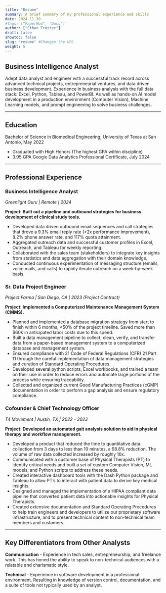 ```yaml
---
title: "Resume"
summary: A brief summary of my professional experience and skills
date: 2024-11-30
#tags: ["PaperMod", "Docs"]
author: ["Ethan Trotter"]
draft: false
showtoc: false
slug: "resume" #Changes the URL
weight: 5
---
```


## Business Intelligence Analyst
Adept data analyst and engineer with a successful track record across advanced technical projects, entrepreneurial ventures, and data driven business development. Experience in business analysis with the full data stack: Excel, Python, Tableau, and PowerBI. As well as hands-on AI model development in a production environment (Computer Vision), Machine Learning models, and prompt engineering to solve business challenges.

---
## Education
Bachelor of Science in Biomedical Engineering, University of Texas at San Antonio, May 2022
- Graduated with High Honors (The highest GPA within discipline)
- 3.95 GPA
Google Data Analytics Professional Certificate, July 2024

---
## Professional Experience
### Business Intelligence Analyst
*Greenlight Guru | Remote | 2024*

**Project: Built out a pipeline and outbound strategies for business development of clinical study tools.**
- Developed data driven outbound email sequences and call strategies that drove a 9.3% email reply rate (>2x performance improvement), 8.2% phone answer rate,  and 117% quota attainment.
- Aggregated outreach data and successful customer profiles in Excel, Outreach, and Tableau for weekly reporting.
- Collaborated with the sales team (stakeholders) to integrate key insights from statistics and data aggregation with their domain knowledge.
- Conducted continuous experimentation of messaging structure (emails, voice mails, and calls) to rapidly iterate outreach on a week-by-week basis.

### Sr. Data Project Engineer
*Project Farma | San Diego, CA | 2023 (Project Contract)*

**Project: Implemented a Computerized Maintenance Management System (CMMS).**
- Planned and implemented a database migration strategy from start to finish within 6 months, <50% of the project timeline. Saved more than $60k in anticipated labor costs due to this speed.
- Built a data management pipeline to collect, clean, verify, and transfer data from a paper-based management system to a computerized database and management system. 
- Ensured compliance with 21 Code of Federal Regulations (CFR) 21 Part 11 through the careful implementation of data management strategies and curation of Standard Operating Procedures.
- Developed several python scripts, Excel workbooks, and trained a team on their use in order to reduce errors and automate large portions of the process while ensuring traceability.
- Collected and organized current Good Manufacturing Practices (cGMP) documentation in order to perform a gap analysis and ensure regulatory compliance.

### Cofounder & Chief Technology Officer
*T4 Movement | Austin, TX | 2022 - 2023*

**Project: Developed an automated gait analysis solution to aid in physical therapy and workflow management.**
- Developed a product that reduced the time to quantitative data collection from 3 days to less than 10 minutes, a 98.8% reduction. The volume of raw data collected increased by roughly 10x.
- Communicated with a customer base of Physical Therapists (PT) to identify critical needs and built a set of custom Computer Vision, ML models, and Python scripts to address these needs.
- Created interactive dashboard tools with the Dash Python package and Tableau to allow PT’s to interact with patient data to derive key medical insights.
- Designed and managed the implementation of a HIPAA compliant data pipeline that converted patient data into actionable insights for Physical Therapists.
- Created extensive documentation and Standard Operating Procedures to help train engineers and developers to utilize our proprietary software infrastructure, and to present technical content to non-technical team members and customers.

--- 
## Key Differentiators from Other Analysts
**Communication** - Experience in tech sales, entrepreneurship, and freelance work. This has honed the ability to speak to non-technical audiences with a relatable and charismatic style.

**Technical** - Experience in software development in a professional environment. Resulting in knowledge of version control, documentation, and a suite of tools not typically used by an analyst.

